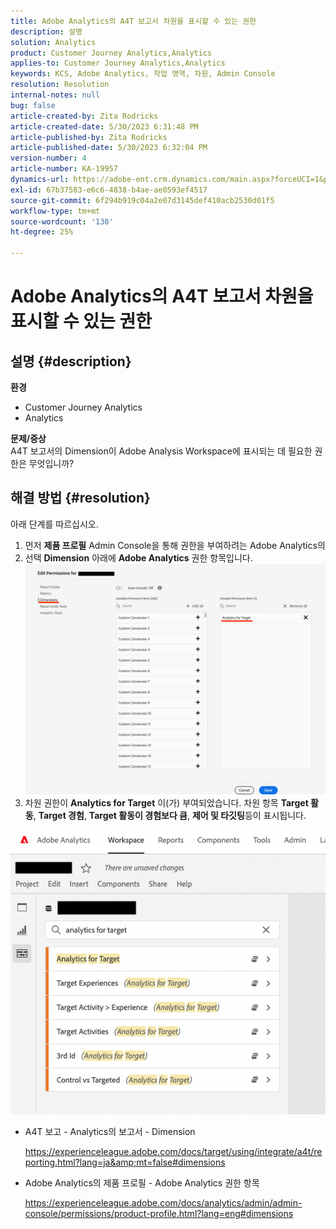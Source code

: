 ```yaml
---
title: Adobe Analytics의 A4T 보고서 차원을 표시할 수 있는 권한
description: 설명
solution: Analytics
product: Customer Journey Analytics,Analytics
applies-to: Customer Journey Analytics,Analytics
keywords: KCS, Adobe Analytics, 작업 영역, 차원, Admin Console
resolution: Resolution
internal-notes: null
bug: false
article-created-by: Zita Rodricks
article-created-date: 5/30/2023 6:31:48 PM
article-published-by: Zita Rodricks
article-published-date: 5/30/2023 6:32:04 PM
version-number: 4
article-number: KA-19957
dynamics-url: https://adobe-ent.crm.dynamics.com/main.aspx?forceUCI=1&pagetype=entityrecord&etn=knowledgearticle&id=fc20e539-18ff-ed11-8f6e-6045bd006b25
exl-id: 67b37583-e6c6-4838-b4ae-ae0593ef4517
source-git-commit: 6f294b919c04a2e07d3145def410acb2530d01f5
workflow-type: tm+mt
source-wordcount: '130'
ht-degree: 25%

---
```


# Adobe Analytics의 A4T 보고서 차원을 표시할 수 있는 권한

## 설명 {#description}

<b>환경</b>
- Customer Journey Analytics
- Analytics

<b>문제/증상</b><br>A4T 보고서의 Dimension이 Adobe Analysis Workspace에 표시되는 데 필요한 권한은 무엇입니까?

## 해결 방법 {#resolution}

아래 단계를 따르십시오.
1. 먼저 <b>제품 프로필</b> Admin Console을 통해 권한을 부여하려는 Adobe Analytics의
2. 선택 <b>Dimension</b> 아래에 <b>Adobe Analytics</b> 권한 항목입니다.\
   ![](assets/123b13c2-bb08-ed11-82e4-00224809a4ae.png)
3. 차원 권한이 <b>Analytics for Target</b> 이(가) 부여되었습니다. 차원 항목 <b>Target 활동</b>, <b>Target 경험</b>, <b>Target 활동이 경험보다 큼</b>, <b>제어 및 타깃팅</b>등이 표시됩니다.


![](assets/8b0bbd95-f4f5-ec11-bb3d-000d3a5b0d3b.png)

- A4T 보고 - Analytics의 보고서 - Dimension

  https://experienceleague.adobe.com/docs/target/using/integrate/a4t/reporting.html?lang=ja&amp;mt=false#dimensions
- Adobe Analytics의 제품 프로필 - Adobe Analytics 권한 항목

  https://experienceleague.adobe.com/docs/analytics/admin/admin-console/permissions/product-profile.html?lang=eng#dimensions
